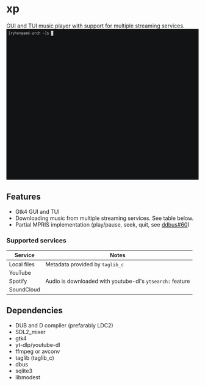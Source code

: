# xp

GUI and TUI music player with support for multiple streaming services.  
![](screenshots/tui.gif)

## Features
* Gtk4 GUI and TUI
* Downloading music from multiple streaming services. See table below.
* Partial MPRIS implementation (play/pause, seek, quit, see [ddbus#60](https://github.com/trishume/ddbus/issues/60))
### Supported services
| Service | Notes |
|---|---|
| Local files | Metadata provided by `taglib_c` |
| YouTube | |
| Spotify | Audio is downloaded with youtube-dl's `ytsearch:` feature |
| SoundCloud | |

## Dependencies
* DUB and D compiler (prefarably LDC2)
* SDL2_mixer
* gtk4
* yt-dlp/youtube-dl
* ffmpeg or avconv
* taglib (taglib_c)
* dbus
* sqlite3
* libmodest